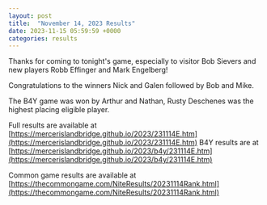 ```yaml
---
layout: post
title:  "November 14, 2023 Results"
date: 2023-11-15 05:59:59 +0000
categories: results
---
```

Thanks for coming to tonight's game, especially to visitor Bob Sievers and new players Robb Effinger and Mark Engelberg!

Congratulations to the winners Nick and Galen followed by Bob and Mike.

The B4Y game was won by Arthur and Nathan, Rusty Deschenes was the highest placing eligible player.

Full results are available at [https://mercerislandbridge.github.io/2023/231114E.htm](https://mercerislandbridge.github.io/2023/231114E.htm)
B4Y results are at [https://mercerislandbridge.github.io/2023/b4y/231114E.htm](https://mercerislandbridge.github.io/2023/b4y/231114E.htm)

Common game results are available at [https://thecommongame.com/NiteResults/20231114Rank.html](https://thecommongame.com/NiteResults/20231114Rank.html)
